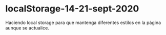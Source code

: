 # localStorage-14-21-sept-2020

Haciendo local storage para que mantenga diferentes estilos en la página aunque se actualice.
